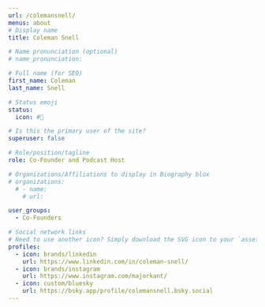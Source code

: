 ```yaml
---
url: /colemansnell/
menus: about
# Display name
title: Coleman Snell

# Name pronunciation (optional)
# name_pronunciation: 

# Full name (for SEO)
first_name: Coleman
last_name: Snell

# Status emoji
status: 
  icon: #🤠

# Is this the primary user of the site?
superuser: false

# Role/position/tagline
role: Co-Founder and Podcast Host

# Organizations/Affiliations to display in Biography blox
# organizations:
  # - name: 
    # url: 

user_groups:
  - Co-Founders

# Social network links
# Need to use another icon? Simply download the SVG icon to your `assets/media/icons/` folder.
profiles:
  - icon: brands/linkedin
    url: https://www.linkedin.com/in/coleman-snell/
  - icon: brands/instagram
    url: https://www.instagram.com/majorkant/
  - icon: custom/bluesky
    url: https://bsky.app/profile/colemansnell.bsky.social
---
```

